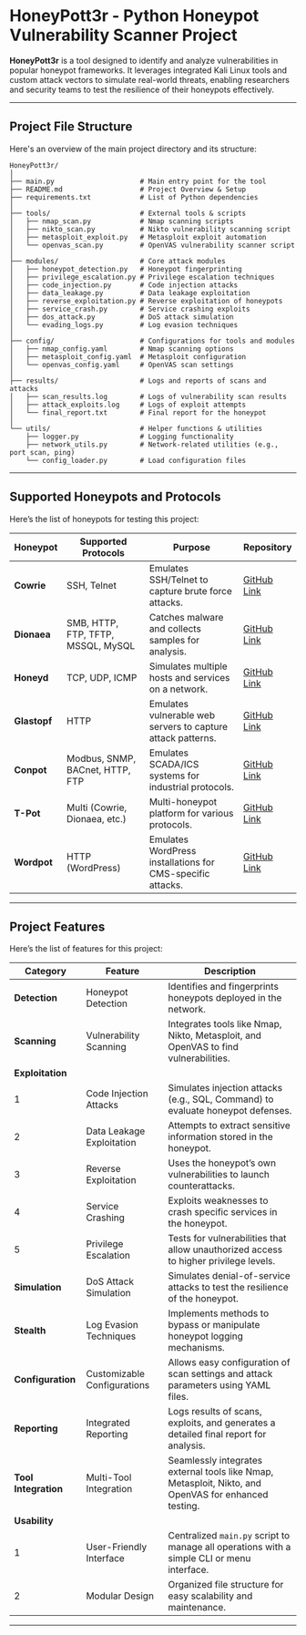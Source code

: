 # HoneyPott3r - Python Honeypot Vulnerability Scanner Project
**HoneyPott3r** is a tool designed to identify and analyze vulnerabilities in popular honeypot frameworks. It leverages integrated Kali Linux tools and custom attack vectors to simulate real-world threats, enabling researchers and security teams to test the resilience of their honeypots effectively.

---

## Project File Structure
Here's an overview of the main project directory and its structure:
```
HoneyPott3r/
│
├── main.py                     # Main entry point for the tool
├── README.md                   # Project Overview & Setup
├── requirements.txt            # List of Python dependencies
│
├── tools/                      # External tools & scripts
│   ├── nmap_scan.py            # Nmap scanning scripts
│   ├── nikto_scan.py           # Nikto vulnerability scanning script
│   ├── metasploit_exploit.py   # Metasploit exploit automation
│   └── openvas_scan.py         # OpenVAS vulnerability scanner script
│
├── modules/                    # Core attack modules
│   ├── honeypot_detection.py   # Honeypot fingerprinting
│   ├── privilege_escalation.py # Privilege escalation techniques
│   ├── code_injection.py       # Code injection attacks
│   ├── data_leakage.py         # Data leakage exploitation
│   ├── reverse_exploitation.py # Reverse exploitation of honeypots
│   ├── service_crash.py        # Service crashing exploits
│   ├── dos_attack.py           # DoS attack simulation
│   └── evading_logs.py         # Log evasion techniques
│
├── config/                     # Configurations for tools and modules
│   ├── nmap_config.yaml        # Nmap scanning options
│   ├── metasploit_config.yaml  # Metasploit configuration
│   └── openvas_config.yaml     # OpenVAS scan settings
│
├── results/                    # Logs and reports of scans and attacks
│   ├── scan_results.log        # Logs of vulnerability scan results
│   ├── attack_exploits.log     # Logs of exploit attempts
│   └── final_report.txt        # Final report for the honeypot
│
└── utils/                      # Helper functions & utilities
    ├── logger.py               # Logging functionality
    ├── network_utils.py        # Network-related utilities (e.g., port scan, ping)
    └── config_loader.py        # Load configuration files
```
---

## Supported Honeypots and Protocols
Here’s the list of honeypots for testing this project:

| **Honeypot**  | **Supported Protocols**            | **Purpose**                                                 | **Repository**                                            |
|---------------|------------------------------------|-------------------------------------------------------------|-----------------------------------------------------------|
| **Cowrie**    | SSH, Telnet                        | Emulates SSH/Telnet to capture brute force attacks.         | [GitHub Link](https://github.com/cowrie/cowrie)           |
| **Dionaea**   | SMB, HTTP, FTP, TFTP, MSSQL, MySQL | Catches malware and collects samples for analysis.          | [GitHub Link](https://github.com/DinoTools/dionaea)       |
| **Honeyd**    | TCP, UDP, ICMP                     | Simulates multiple hosts and services on a network.         | [GitHub Link](https://github.com/DataSoft/Honeyd)         |
| **Glastopf**  | HTTP                               | Emulates vulnerable web servers to capture attack patterns. | [GitHub Link](https://github.com/mushorg/glastopf)        |
| **Conpot**    | Modbus, SNMP, BACnet, HTTP, FTP    | Emulates SCADA/ICS systems for industrial protocols.        | [GitHub Link](https://github.com/mushorg/conpot)          |
| **T-Pot**     | Multi (Cowrie, Dionaea, etc.)      | Multi-honeypot platform for various protocols.              | [GitHub Link](https://github.com/telekom-security/tpotce) |
| **Wordpot**   | HTTP (WordPress)                   | Emulates WordPress installations for CMS-specific attacks.  | [GitHub Link](https://github.com/gbrindisi/wordpot)       |

---

## Project Features
Here’s the list of features for this project:

| **Category**              | **Feature**                     | **Description**                                                                                     |
|---------------------------|---------------------------------|-----------------------------------------------------------------------------------------------------|
| **Detection**             | Honeypot Detection              | Identifies and fingerprints honeypots deployed in the network.                                      |
| **Scanning**              | Vulnerability Scanning          | Integrates tools like Nmap, Nikto, Metasploit, and OpenVAS to find vulnerabilities.                 |
| **Exploitation**          |                                 |                                                                                                     |
|   1                       | Code Injection Attacks          | Simulates injection attacks (e.g., SQL, Command) to evaluate honeypot defenses.                     |
|   2                       | Data Leakage Exploitation       | Attempts to extract sensitive information stored in the honeypot.                                   |
|   3                       | Reverse Exploitation            | Uses the honeypot’s own vulnerabilities to launch counterattacks.                                   |
|   4                       | Service Crashing                | Exploits weaknesses to crash specific services in the honeypot.                                     |
|   5                       | Privilege Escalation            | Tests for vulnerabilities that allow unauthorized access to higher privilege levels.                |
| **Simulation**            | DoS Attack Simulation           | Simulates denial-of-service attacks to test the resilience of the honeypot.                         |
| **Stealth**               | Log Evasion Techniques          | Implements methods to bypass or manipulate honeypot logging mechanisms.                             |
| **Configuration**         | Customizable Configurations     | Allows easy configuration of scan settings and attack parameters using YAML files.                  |
| **Reporting**             | Integrated Reporting            | Logs results of scans, exploits, and generates a detailed final report for analysis.                |
| **Tool Integration**      | Multi-Tool Integration          | Seamlessly integrates external tools like Nmap, Metasploit, Nikto, and OpenVAS for enhanced testing.|
| **Usability**             |                                 |                                                                                                     |
|   1                       | User-Friendly Interface         | Centralized `main.py` script to manage all operations with a simple CLI or menu interface.          |
|   2                       | Modular Design                  | Organized file structure for easy scalability and maintenance.                                      |

---
